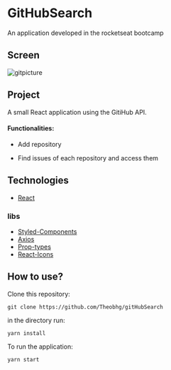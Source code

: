 # GitHubSearch

An application developed in the rocketseat bootcamp

## Screen

![gitpicture](https://user-images.githubusercontent.com/23077892/79930347-a330ef80-841e-11ea-8177-6433491175ee.png)

## Project

A small React application using the GitiHub API.

#### Functionalities:

- Add repository

- Find issues of each repository and access them

## Technologies

- [React](https://reactjs.org/)

### libs

- [Styled-Components](https://styled-components.com/docs)
- [Axios](https://github.com/axios/axios)
- [Prop-types](https://www.npmjs.com/package/prop-types)
- [React-Icons](https://react-icons.netlify.app/)

## How to use?

Clone this repository:

```
git clone https://github.com/Theobhg/gitHubSearch
```

in the directory run:

```
yarn install
```

To run the application:

```
yarn start
```



